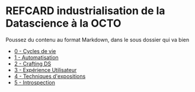 REFCARD industrialisation de la Datascience à la OCTO
===

Poussez du contenu au format Markdown, dans le sous dossier qui va bien

- [0 - Cycles de vie](./1-cycle-de-vie)
- [1 - Automatisation](./2-automatisation)
- [2 - Crafting DS](./3-crafting-ds)
- [3 - Expérience Utilisateur](./4-experience-utilisateur)
- [4 - Techniques d'expositions](./4-techniques-exposition)
- [5 - Introspection](./5-introspection)
